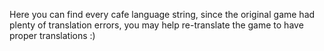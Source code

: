 Here you can find every cafe language string, since the original game had plenty of translation errors, you may help re-translate the game to have proper translations :)
